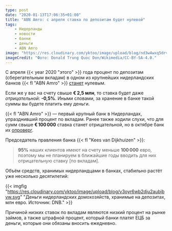 ```yaml
---
type: post
date: "2020-01-13T17:06:35+01:00"
title: "ABN Amro: с апреля ставка по депозитам будет нулевой"
tags:
    - Нидерланды
    - новости
    - банки
    - деньги
    - ABN Amro
image: "https://res.cloudinary.com/yktoo/image/upload/blog/nd3w4wxq5drvxfygclnf.jpg"
imageCredit: "Фото: Donald Trung Quoc Don/Wikimedia/CC-BY-SA-4.0."
---
```


С апреля {{< year 2020 "этого" >}} года процент по депозитам (сберегательным вкладам) в одном из крупнейших нидерландских банков {{< fl "ABN Amro" >}} [станет](https://nos.nl/artikel/2318504-vanaf-april-0-procent-spaarrente-bij-abn-amro.html) нулевым.

Если же у вас на счету свыше **€ 2,5 млн**, то ставка будет даже *отрицательной*: **-0,5%**. Иными словами, за хранение в банке такой суммы вы будете платить ему деньги.

<!--more-->

{{< fl "ABN Amro" >}} — первый крупный банк в Нидерландах, упразднивший процент по вкладам. Ранее также ходили слухи, что для сумм свыше **€ 100 000** ставка станет отрицательной, но в октябре банк их [опроверг](https://nos.nl/artikel/2310225-abn-amro-belooft-dat-spaarrente-nooit-onder-nul-komt.html).

Председатель правления банка {{< fl "Kees van Dijkhuizen" >}}:

> **95%** наших клиентов имеют на счету меньше **100 000** евро, поэтому мы не планируем в ближайшие годы вводить для них отрицательную ставку [по вкладам].

Объём средств, хранимых нидерландцами в банках, стабильно растёт уже несколько десятилетий:

{{< imgfig "https://res.cloudinary.com/yktoo/image/upload/blog/v3oyr6wb2dju2aubjbvw.svg" "Деньги нидерландских домохозяйств, хранимые на депозитах, млн евро. Источник: DNB." >}}

Причиной низких ставок по вкладам являются низкий процент на рынке займов, а также штрафной процент, который банки платят ЕЦБ за деньги, которые они обязаны вносить ежедневно.
